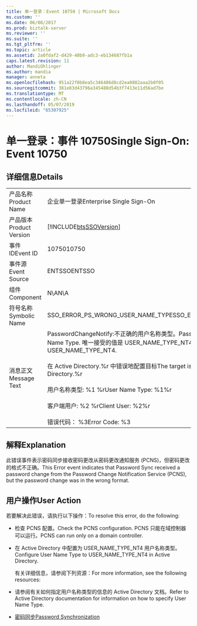 ```yaml
---
title: 单一登录：Event 10750 | Microsoft Docs
ms.custom: ''
ms.date: 06/08/2017
ms.prod: biztalk-server
ms.reviewer: ''
ms.suite: ''
ms.tgt_pltfrm: ''
ms.topic: article
ms.assetid: 2a0fdaf2-d429-40b9-adc3-eb134687fb1a
caps.latest.revision: 11
author: MandiOhlinger
ms.author: mandia
manager: anneta
ms.openlocfilehash: 951a22f0b8ea5c346486d8cd2ea0882aaa2b0f05
ms.sourcegitcommit: 381e83d43796a345488d54b3f7413e11d56ad7be
ms.translationtype: MT
ms.contentlocale: zh-CN
ms.lasthandoff: 05/07/2019
ms.locfileid: "65307925"
---
```

# <a name="single-sign-on-event-10750"></a><span data-ttu-id="ea896-102">单一登录：事件 10750</span><span class="sxs-lookup"><span data-stu-id="ea896-102">Single Sign-On: Event 10750</span></span>
## <a name="details"></a><span data-ttu-id="ea896-103">详细信息</span><span class="sxs-lookup"><span data-stu-id="ea896-103">Details</span></span>  

|                 |                                                                                                                                                                                                                                                                  |
|-----------------|------------------------------------------------------------------------------------------------------------------------------------------------------------------------------------------------------------------------------------------------------------------|
|  <span data-ttu-id="ea896-104">产品名称</span><span class="sxs-lookup"><span data-stu-id="ea896-104">Product Name</span></span>   |                                                                                                                    <span data-ttu-id="ea896-105">企业单一登录</span><span class="sxs-lookup"><span data-stu-id="ea896-105">Enterprise Single Sign-On</span></span>                                                                                                                     |
| <span data-ttu-id="ea896-106">产品版本</span><span class="sxs-lookup"><span data-stu-id="ea896-106">Product Version</span></span> |                                                                                                    [!INCLUDE[btsSSOVersion](../includes/btsssoversion-md.md)]                                                                                                    |
|    <span data-ttu-id="ea896-107">事件 ID</span><span class="sxs-lookup"><span data-stu-id="ea896-107">Event ID</span></span>     |                                                                                                                              <span data-ttu-id="ea896-108">10750</span><span class="sxs-lookup"><span data-stu-id="ea896-108">10750</span></span>                                                                                                                               |
|  <span data-ttu-id="ea896-109">事件源</span><span class="sxs-lookup"><span data-stu-id="ea896-109">Event Source</span></span>   |                                                                                                                              <span data-ttu-id="ea896-110">ENTSSO</span><span class="sxs-lookup"><span data-stu-id="ea896-110">ENTSSO</span></span>                                                                                                                              |
|    <span data-ttu-id="ea896-111">组件</span><span class="sxs-lookup"><span data-stu-id="ea896-111">Component</span></span>    |                                                                                                                               <span data-ttu-id="ea896-112">N\A</span><span class="sxs-lookup"><span data-stu-id="ea896-112">N\A</span></span>                                                                                                                                |
|  <span data-ttu-id="ea896-113">符号名称</span><span class="sxs-lookup"><span data-stu-id="ea896-113">Symbolic Name</span></span>  |                                                                                                                <span data-ttu-id="ea896-114">SSO_ERROR_PS_WRONG_USER_NAME_TYPE</span><span class="sxs-lookup"><span data-stu-id="ea896-114">SSO_ERROR_PS_WRONG_USER_NAME_TYPE</span></span>                                                                                                                 |
|  <span data-ttu-id="ea896-115">消息正文</span><span class="sxs-lookup"><span data-stu-id="ea896-115">Message Text</span></span>   | <span data-ttu-id="ea896-116">PasswordChangeNotify:不正确的用户名称类型。</span><span class="sxs-lookup"><span data-stu-id="ea896-116">PasswordChangeNotify: Incorrect User Name Type.</span></span> <span data-ttu-id="ea896-117">唯一接受的值是 USER_NAME_TYPE_NT4。</span><span class="sxs-lookup"><span data-stu-id="ea896-117">The only accepted value is USER_NAME_TYPE_NT4.</span></span><br /><br /> <span data-ttu-id="ea896-118">在 Active Directory.%r 中错误地配置目标</span><span class="sxs-lookup"><span data-stu-id="ea896-118">The target is incorrectly configured in Active Directory.%r</span></span><br /><br /> <span data-ttu-id="ea896-119">用户名称类型: %1 %r</span><span class="sxs-lookup"><span data-stu-id="ea896-119">User Name Type: %1%r</span></span><br /><br /> <span data-ttu-id="ea896-120">客户端用户: %2 %r</span><span class="sxs-lookup"><span data-stu-id="ea896-120">Client User: %2%r</span></span><br /><br /> <span data-ttu-id="ea896-121">错误代码： %3</span><span class="sxs-lookup"><span data-stu-id="ea896-121">Error Code: %3</span></span> |

## <a name="explanation"></a><span data-ttu-id="ea896-122">解释</span><span class="sxs-lookup"><span data-stu-id="ea896-122">Explanation</span></span>  
 <span data-ttu-id="ea896-123">此错误事件表示密码同步接收密码更改从密码更改通知服务 (PCNS)，但密码更改的格式不正确。</span><span class="sxs-lookup"><span data-stu-id="ea896-123">This Error event indicates that Password Sync received a password change from the Password Change Notification Service (PCNS), but the password change was in the wrong format.</span></span>  

## <a name="user-action"></a><span data-ttu-id="ea896-124">用户操作</span><span class="sxs-lookup"><span data-stu-id="ea896-124">User Action</span></span>  
 <span data-ttu-id="ea896-125">若要解决此错误，请执行以下操作：</span><span class="sxs-lookup"><span data-stu-id="ea896-125">To resolve this error, do the following:</span></span>  

- <span data-ttu-id="ea896-126">检查 PCNS 配置。</span><span class="sxs-lookup"><span data-stu-id="ea896-126">Check the PCNS configuration.</span></span> <span data-ttu-id="ea896-127">PCNS 只能在域控制器可以运行。</span><span class="sxs-lookup"><span data-stu-id="ea896-127">PCNS can run only on a domain controller.</span></span>  

- <span data-ttu-id="ea896-128">在 Active Directory 中配置为 USER_NAME_TYPE_NT4 用户名称类型。</span><span class="sxs-lookup"><span data-stu-id="ea896-128">Configure User Name Type to USER_NAME_TYPE_NT4 in Active Directory.</span></span>  

  <span data-ttu-id="ea896-129">有关详细信息，请参阅下列资源：</span><span class="sxs-lookup"><span data-stu-id="ea896-129">For more information, see the following resources:</span></span>  

- <span data-ttu-id="ea896-130">请参阅有关如何指定用户名称类型的信息的 Active Directory 文档。</span><span class="sxs-lookup"><span data-stu-id="ea896-130">Refer to Active Directory documentation for information on how to specify User Name Type.</span></span>  

- [<span data-ttu-id="ea896-131">密码同步</span><span class="sxs-lookup"><span data-stu-id="ea896-131">Password Synchronization</span></span>](../core/password-synchronization2.md)
